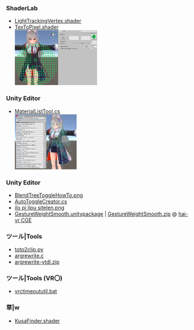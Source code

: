 ### ShaderLab
- [LightTrackingVertex.shader](LightTrackingVertex.shader)<br>
- [TexToPixel.shader](TexToPixel.shader)<br>
[<img src="img/FTSDVxBUUAAwBiB.png" height=150>](img/FTSDVxBUUAAwBiB.png)
### Unity Editor
- [MaterialListTool.cs](MaterialListTool.cs)<br>
[<img src="img/FTM2NR2aAAAz1mJ.png" height=150>](img/FTM2NR2aAAAz1mJ.png)
### Unity Editor
- [BlendTreeToggleHowTo.png](BlendTreeToggleHowTo.png)<br>
- [AutoToggleCreator.cs](AutoToggleCreator.cs)<br>
- [ilo pi lipu sitelen.png](ilo%20pi%20lipu%20sitelen.png)<br>
- [GestureWeightSmooth.unitypackage](GestureWeightSmooth.unitypackage) | [GestureWeightSmooth.zip](GestureWeightSmooth.zip) @ [hai-vr CGE](https://github.com/hai-vr/combo-gesture-expressions-av3)
### ツール|Tools
- [totp2clip.py](totp2clip.py)<br>
- [argrewrite.c](argrewrite.c)<br>
- [argrewrite-ytdl.zip](argrewrite-ytdl.zip)
### ツール|Tools (VR〇)
- [vrctimeoututil.bat](vrctimeoututil.bat)
### 草|w
- [KusaFinder.shader](KusaFinder.shader)
